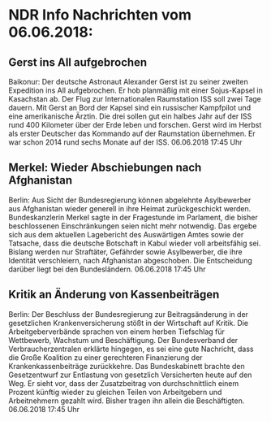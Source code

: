 # NDR Info Nachrichten vom 06.06.2018:


## Gerst ins All aufgebrochen
Baikonur:         Der deutsche Astronaut Alexander Gerst ist zu seiner zweiten Expedition ins All aufgebrochen. Er hob planmäßig mit einer Sojus-Kapsel in Kasachstan ab. Der Flug zur Internationalen Raumstation ISS soll zwei Tage dauern. Mit Gerst an Bord der Kapsel sind ein russischer Kampfpilot und eine amerikanische Ärztin. Die drei sollen gut ein halbes Jahr auf der ISS rund 400 Kilometer über der Erde leben und forschen. Gerst wird im Herbst als erster Deutscher das Kommando auf der Raumstation übernehmen. Er war schon 2014 rund sechs Monate auf der ISS. 06.06.2018 17:45 Uhr 

## Merkel: Wieder Abschiebungen nach Afghanistan
Berlin:	Aus Sicht der Bundesregierung können abgelehnte Asylbewerber aus Afghanistan wieder generell in ihre Heimat zurückgeschickt werden. Bundeskanzlerin Merkel sagte in der Fragestunde im Parlament, die bisher beschlossenen Einschränkungen seien nicht mehr notwendig. Das ergebe sich aus dem aktuellen Lagebericht des Auswärtigen Amtes sowie der Tatsache, dass die deutsche Botschaft in Kabul wieder voll arbeitsfähig sei. Bislang werden nur Straftäter, Gefährder sowie Asylbewerber, die ihre Identität verschleiern, nach Afghanistan abgeschoben. Die Entscheidung darüber liegt bei den Bundesländern. 06.06.2018 17:45 Uhr 

## Kritik an Änderung von Kassenbeiträgen
Berlin: Der Beschluss der Bundesregierung zur Beitragsänderung in der gesetzlichen Krankenversicherung stößt in der Wirtschaft auf Kritik. Die Arbeitgeberverbände sprachen von einem herben Tiefschlag für Wettbewerb, Wachstum und Beschäftigung. Der Bundesverband der Verbraucherzentralen erklärte hingegen, es sei eine gute Nachricht, dass die Große Koalition zu einer gerechteren Finanzierung der Krankenkassenbeiträge zurückkehre. Das Bundeskabinett brachte den Gesetzentwurf zur Entlastung von gesetzlich Versicherten heute auf den Weg. Er sieht vor, dass der Zusatzbeitrag von durchschnittlich einem Prozent künftig wieder zu gleichen Teilen von Arbeitgebern und Arbeitnehmern gezahlt wird. Bisher tragen ihn allein die Beschäftigten. 06.06.2018 17:45 Uhr 

